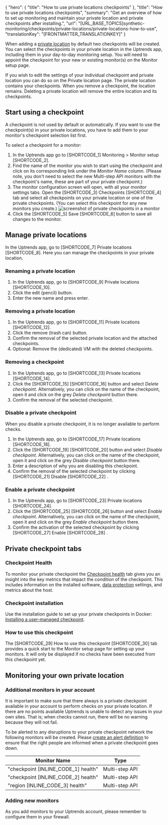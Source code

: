 {
  "hero": {
    "title": "How to use private locations checkpoints"
  },
  "title": "How to use private locations checkpoints",
  "summary": "Get an overview of how to set up monitoring and maintain your private location and private checkpoints after installing.",
  "url": "[URL_BASE_TOPICS]synthetic-monitoring/checkpoints/private-locations/private-locations-how-to-use",
  "translationKey": "[FRONTMATTER_TRANSLATIONKEY]"
}

When adding a [private location]([LINK_URL_1]) by default two checkpoints will be created. You can select the checkpoints in your private location in the Uptrends app, including them in your day-to-day monitoring setup. You will need to appoint the checkpoint for your new or existing monitor(s) on the Monitor setup page. 

If you wish to edit the settings of your individual checkpoint and private location you can do so on the Private location page. The private location contains your checkpoints. When you remove a checkpoint, the location remains. Deleting a private location will remove the entire location and its checkpoints.

## Start using a checkpoint 
A checkpoint is not used by default or automatically. If you want to use the checkpoint(s) in your private locations, you have to add them to your monitor's checkpoint selection list first. 

To select a checkpoint for a monitor: 
1. In the Uptrends app go to [SHORTCODE_1] Monitoring > Monitor setup [SHORTCODE_2]. 
2. Find the name of the monitor you wish to start using the checkpoint and click on its corresponding link under the *Monitor Name* column. (Please note, you don't need to select the new Multi-step API monitors with the checkpoint's name, these are part of your private checkpoint.)
3. The monitor configuration screen will open, with all your monitor settings tabs. Open the [SHORTCODE_3] Checkpoints [SHORTCODE_4] tab and select all checkpoints on your private location or one of the private checkpoints. (You can select this checkpoint for any new monitors you create.)
![screenshot of private checkpoints in a monitor]([LINK_URL_2])
4. Click the [SHORTCODE_5] Save [SHORTCODE_6] button to save all changes to the monitor.

## Manage private locations 

In the Uptrends app, go to [SHORTCODE_7] Private locations [SHORTCODE_8]. Here you can manage the checkpoints in your private location. 

### Renaming a private location

1. In the Uptrends app, go to [SHORTCODE_9] Private locations [SHORTCODE_10].
2. Click the edit (pencil) button.
3. Enter the new name and press enter.

### Removing a private location

1. In the Uptrends app, go to [SHORTCODE_11] Private locations [SHORTCODE_12].
2. Click the remove (trash can) button. 
3. Confirm the removal of the selected private location and the attached checkpoints.
4. Optional: Remove the (dedicated) VM with the deleted checkpoints.

### Removing a checkpoint

1. In the Uptrends app, go to [SHORTCODE_13] Private locations [SHORTCODE_14].
2. Click the [SHORTCODE_15]  [SHORTCODE_16] button and select *Delete checkpoint*. Alternatively, you can click on the name of the checkpoint, open it and click on the grey *Delete checkpoint* button there. 
3. Confirm the removal of the selected checkpoint.

### Disable a private checkpoint

When you disable a private checkpoint, it is no longer available to perform checks. 

1. In the Uptrends app, go to [SHORTCODE_17] Private locations [SHORTCODE_18].
2. Click the [SHORTCODE_19]  [SHORTCODE_20] button and select *Disable checkpoint*. Alternatively, you can click on the name of the checkpoint, open it and click on the grey *Disable checkpoint* button there. 
3. Enter a description of why you are disabling this checkpoint.  
4. Confirm the removal of the selected checkpoint by clicking [SHORTCODE_21] Disable [SHORTCODE_22] .

### Enable a private checkpoint

1. In the Uptrends app, go to [SHORTCODE_23] Private locations [SHORTCODE_24].
2. Click the [SHORTCODE_25]  [SHORTCODE_26] button and select *Enable checkpoint*. Alternatively, you can click on the name of the checkpoint, open it and click on the grey *Enable checkpoint* button there. 
3. Confirm the activation of the selected checkpoint by clicking [SHORTCODE_27] Enable [SHORTCODE_28] .

## Private checkpoint tabs

### Checkpoint Health 
To monitor your private checkpoint the [Checkpoint health]([LINK_URL_3]) tab gives you an insight into the key metrics that impact the condition of the checkpoint. This includes information on the installed software, [data protection]([LINK_URL_4]) settings, and metrics about the host. 

### Checkpoint installation 

Use the installation guide to set up your private checkpoints in Docker: [Installing a user-managed checkpoint]([LINK_URL_5]).
### How to use this checkpoint

The [SHORTCODE_29] How to use this checkpoint [SHORTCODE_30] tab provides a quick start to the Monitor setup page for setting up your monitors. It will only be displayed if no checks have been executed from this checkpoint yet.
 

## Monitoring your own private location
### Additional monitors in your account

It is important to make sure that there always is a private checkpoint available in your account to perform checks on your private location. If there are no points available Uptrends is unable to detect any issues in your own sites. That is; when checks cannot run, there will be no warning because they will not fail.

To be alerted to any disruptions to your private checkpoint network the following monitors will be created. Please [create an alert definition]([LINK_URL_6]) to ensure that the right people are informed when a private checkpoint goes down.

| **Monitor Name**                                      | **Type**       |
|-------------------------------------------------------|----------------|
| "checkpoint [INLINE_CODE_1] health"  | Multi-step API |
| "checkpoint [INLINE_CODE_2] health" | Multi-step API |
| "region [INLINE_CODE_3] health"      | Multi-step API |

### Adding new monitors 

As you add monitors to your Uptrends account, please remember to configure them in your firewall.